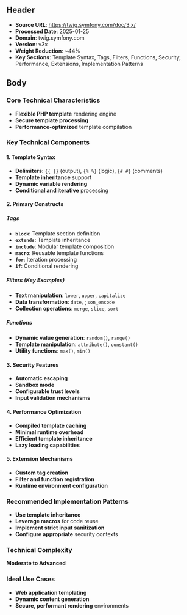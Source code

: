 ## Header
- **Source URL**: https://twig.symfony.com/doc/3.x/
- **Processed Date**: 2025-01-25
- **Domain**: twig.symfony.com
- **Version**: v3x
- **Weight Reduction**: ~44%
- **Key Sections**: Template Syntax, Tags, Filters, Functions, Security, Performance, Extensions, Implementation Patterns

## Body

### Core Technical Characteristics
- **Flexible PHP template** rendering engine
- **Secure template processing**
- **Performance-optimized** template compilation

### Key Technical Components

#### 1. Template Syntax
- **Delimiters**: `{{ }}` (output), `{% %}` (logic), `{# #}` (comments)
- **Template inheritance** support
- **Dynamic variable rendering**
- **Conditional and iterative** processing

#### 2. Primary Constructs

##### Tags
- **`block`**: Template section definition
- **`extends`**: Template inheritance
- **`include`**: Modular template composition
- **`macro`**: Reusable template functions
- **`for`**: Iteration processing
- **`if`**: Conditional rendering

##### Filters (Key Examples)
- **Text manipulation**: `lower`, `upper`, `capitalize`
- **Data transformation**: `date`, `json_encode`
- **Collection operations**: `merge`, `slice`, `sort`

##### Functions
- **Dynamic value generation**: `random()`, `range()`
- **Template manipulation**: `attribute()`, `constant()`
- **Utility functions**: `max()`, `min()`

#### 3. Security Features
- **Automatic escaping**
- **Sandbox mode**
- **Configurable trust levels**
- **Input validation mechanisms**

#### 4. Performance Optimization
- **Compiled template caching**
- **Minimal runtime overhead**
- **Efficient template inheritance**
- **Lazy loading capabilities**

#### 5. Extension Mechanisms
- **Custom tag creation**
- **Filter and function registration**
- **Runtime environment configuration**

### Recommended Implementation Patterns
- **Use template inheritance**
- **Leverage macros** for code reuse
- **Implement strict input sanitization**
- **Configure appropriate** security contexts

### Technical Complexity
**Moderate to Advanced**

### Ideal Use Cases
- **Web application templating**
- **Dynamic content generation**
- **Secure, performant rendering** environments